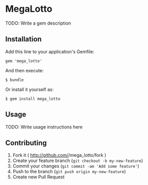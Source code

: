 # MegaLotto

TODO: Write a gem description

## Installation

Add this line to your application's Gemfile:

    gem 'mega_lotto'

And then execute:

    $ bundle

Or install it yourself as:

    $ gem install mega_lotto

## Usage

TODO: Write usage instructions here

## Contributing

1. Fork it ( http://github.com/<my-github-username>/mega_lotto/fork )
2. Create your feature branch (`git checkout -b my-new-feature`)
3. Commit your changes (`git commit -am 'Add some feature'`)
4. Push to the branch (`git push origin my-new-feature`)
5. Create new Pull Request
